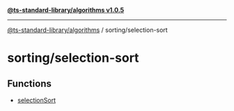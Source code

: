 [**@ts-standard-library/algorithms v1.0.5**](../../README.md)

***

[@ts-standard-library/algorithms](../../modules.md) / sorting/selection-sort

# sorting/selection-sort

## Functions

- [selectionSort](functions/selectionSort.md)
